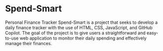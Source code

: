 # Spend-Smart
Personal Finance Tracker
Spend-Smart is a project that seeks to develop a daily finance tracker with the use of HTML, CSS, JavaScript, and GitHub Copilot. The goal of the project is to give users a straightforward and easy-to-use web application to monitor their daily spending and effectively manage their finances.
